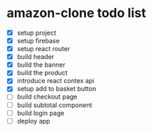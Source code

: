 # amazon-clone todo list

* [x] setup project
* [x] setup firebase
* [x] setup react router
* [x] build header
* [x] build the banner
* [x] build the product
* [x] introduce react contex api
* [x] setup add to basket button
* [ ] build checkout page
* [ ] build subtotal component
* [ ] build login page
* [ ] deploy app